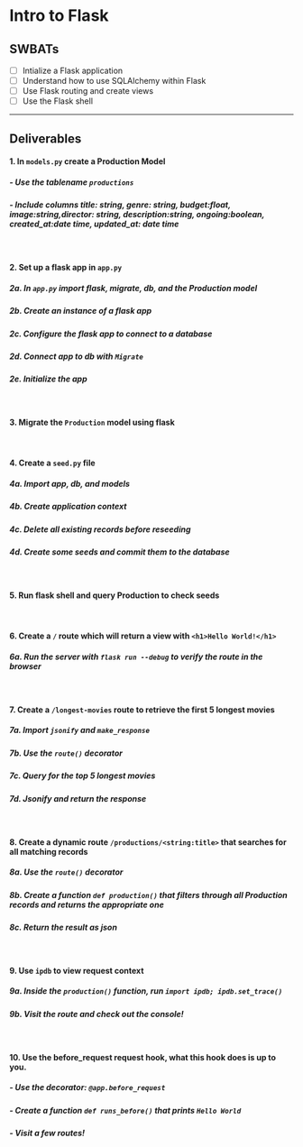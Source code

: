 # Intro to Flask

## SWBATs

- [ ] Intialize a Flask application
- [ ] Understand how to use SQLAlchemy within Flask
- [ ] Use Flask routing and create views
- [ ] Use the Flask shell

---

## Deliverables

#### 1. In `models.py` create a Production Model 
##### - Use the tablename `productions`
##### - Include columns title: string, genre: string, budget:float, image:string,director: string, description:string, ongoing:boolean, created_at:date time, updated_at: date time 

<br />

#### 2. Set up a flask app in `app.py`
##### 2a. In `app.py` import flask, migrate, db, and the Production model
##### 2b. Create an instance of a flask app
##### 2c. Configure the flask app to connect to a database 
##### 2d. Connect app to db with `Migrate`
##### 2e. Initialize the app
<br />

#### 3. Migrate the `Production` model using flask

<br />

#### 4. Create a `seed.py` file
##### 4a. Import app, db, and models
##### 4b. Create application context 
##### 4c. Delete all existing records before reseeding
##### 4d. Create some seeds and commit them to the database

<br />

#### 5. Run flask shell and query Production to check seeds

<br />

#### 6. Create a `/` route which will return a view with  `<h1>Hello World!</h1>`
##### 6a. Run the server with `flask run --debug` to verify the route in the browser

<br />

#### 7. Create a `/longest-movies` route to retrieve the first 5 longest movies
##### 7a. Import `jsonify` and `make_response`
##### 7b. Use the `route()` decorator
##### 7c. Query for the top 5 longest movies
##### 7d. Jsonify and return the response

<br />

#### 8. Create a dynamic route `/productions/<string:title>` that searches for all matching records
##### 8a. Use the `route()` decorator
##### 8b. Create a function `def production()` that filters through all Production records and returns the appropriate one
##### 8c. Return the result as json

<br />

#### 9. Use `ipdb` to view request context
##### 9a. Inside the `production()` function, run `import ipdb; ipdb.set_trace()`
##### 9b. Visit the route and check out the console!

<br />

#### 10. Use the before_request request hook, what this hook does is up to you.
##### - Use the decorator: `@app.before_request`
##### - Create a function `def runs_before()` that prints `Hello World`
##### - Visit a few routes!

